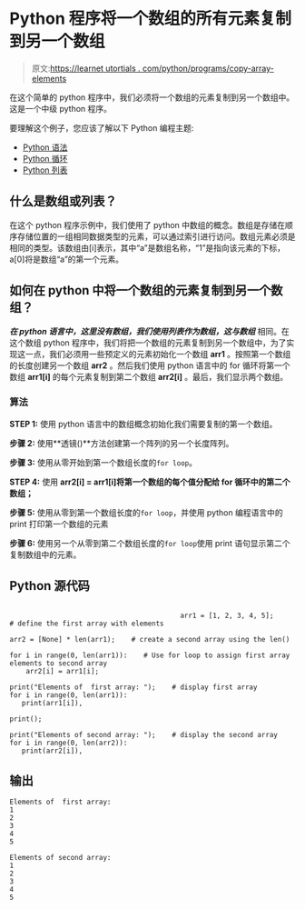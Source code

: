 # Python 程序将一个数组的所有元素复制到另一个数组

> 原文:[https://learnet utortials . com/python/programs/copy-array-elements](https://learnetutorials.com/python/programs/copy-array-elements)

在这个简单的 python 程序中，我们必须将一个数组的元素复制到另一个数组中。这是一个中级 python 程序。

要理解这个例子，您应该了解以下 Python 编程主题:

*   [Python 语法](../../python/syntax-comments "Python Syntax")
*   [Python 循环](../../python/python-loop-tutorials "Loops in Python")
*   [Python 列表](../../python/python-lists "Python list")

## 什么是数组或列表？

在这个 python 程序示例中，我们使用了 python 中数组的概念。数组是存储在顺序存储位置的一组相同数据类型的元素，可以通过索引进行访问。数组元素必须是相同的类型。该数组由[i]表示，其中“a”是数组名称，“1”是指向该元素的下标，a[0]将是数组“a”的第一个元素。

## 如何在 python 中将一个数组的元素复制到另一个数组？

***在 python 语言中，这里没有数组，我们使用列表作为数组，这与数组*** 相同。在这个数组 python 程序中，我们将把一个数组的元素复制到另一个数组中，为了实现这一点，我们必须用一些预定义的元素初始化一个数组 **arr1** 。按照第一个数组的长度创建另一个数组 **arr2** 。然后我们使用 python 语言中的 for 循环将第一个数组 **arr1[i]** 的每个元素复制到第二个数组 **arr2[i]** 。最后，我们显示两个数组。

### 算法

**STEP 1:** 使用 python 语言中的数组概念初始化我们需要复制的第一个数组。

**步骤 2:** 使用**透镜()**方法创建第一个阵列的另一个长度阵列。

**步骤 3:** 使用从零开始到第一个数组长度的`for loop`。

**STEP 4:** 使用 **arr2[i] = arr1[i]将第一个数组的每个值分配给 for 循环中的第二个数组；**

**步骤 5:** 使用从零到第一个数组长度的`for loop`，并使用 python 编程语言中的 print 打印第一个数组的元素

**步骤 6:** 使用另一个从零到第二个数组长度的`for loop`使用 print 语句显示第二个复制数组中的元素。

## Python 源代码

```

                                          arr1 = [1, 2, 3, 4, 5];     # define the first array with elements

arr2 = [None] * len(arr1);    # create a second array using the len()

for i in range(0, len(arr1)):    # Use for loop to assign first array elements to second array
    arr2[i] = arr1[i];     

print("Elements of  first array: ");    # display first array
for i in range(0, len(arr1)):    
   print(arr1[i]),    

print();    

print("Elements of second array: ");    # display the second array
for i in range(0, len(arr2)):    
   print(arr2[i]), 

```

## 输出

```
Elements of  first array: 
1
2
3
4
5

Elements of second array: 
1
2
3
4
5
```